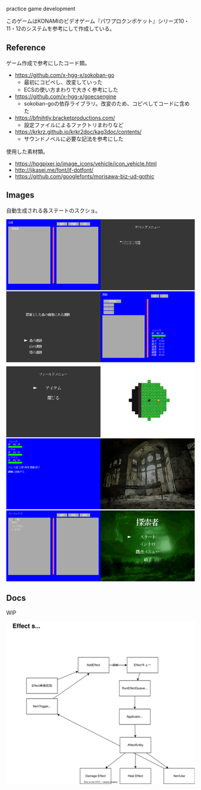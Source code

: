 practice game development

このゲームはKONAMIのビデオゲーム『パワプロクンポケット』シリーズ10・11・12のシステムを参考にして作成している。

## Reference

ゲーム作成で参考にしたコード類。

- https://github.com/x-hgg-x/sokoban-go
  - 最初にコピペし、改変していった
  - ECSの使い方まわりで大きく参考にした
- https://github.com/x-hgg-x/goecsengine
  - sokoban-goの依存ライブラリ。改変のため、コピペしてコードに含めた
- https://bfnihtly.bracketproductions.com/
  - 設定ファイルによるファクトリまわりなど
- https://krkrz.github.io/krkr2doc/kag3doc/contents/
  - サウンドノベルに必要な記法を参考にした

使用した素材類。

- https://hpgpixer.jp/image_icons/vehicle/icon_vehicle.html
- http://jikasei.me/font/jf-dotfont/
- https://github.com/googlefonts/morisawa-biz-ud-gothic

## Images

自動生成される各ステートのスクショ。

<img src="./vrtimages/CraftMenu.png" width="50%" /><img src="./vrtimages/DebugMenu.png" width="50%" />
<img src="./vrtimages/DungeonSelect.png" width="50%" /><img src="./vrtimages/EquipMenu.png" width="50%" />
<img src="./vrtimages/FieldMenu.png" width="50%" /><img src="./vrtimages/Field.png" width="50%" />
<img src="./vrtimages/HomeMenu.png" width="50%" /><img src="./vrtimages/Intro.png" width="50%" />
<img src="./vrtimages/InventoryMenu.png" width="50%" /><img src="./vrtimages/MainMenu.png" width="50%" />

## Docs

WIP

![images](./docs/images/20231223item.drawio.svg)

